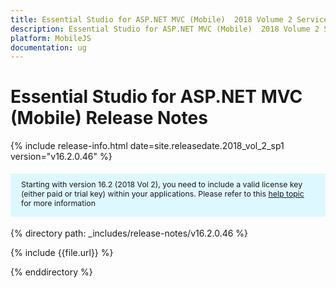 ```yaml
---
title: Essential Studio for ASP.NET MVC (Mobile)  2018 Volume 2 Service pack 1 Release Notes
description: Essential Studio for ASP.NET MVC (Mobile)  2018 Volume 2 Service pack 1 Release Notes
platform: MobileJS
documentation: ug
---
```


# Essential Studio for ASP.NET MVC (Mobile) Release Notes

{% include release-info.html date=site.releasedate.2018_vol_2_sp1  version="v16.2.0.46" %} 

<style>
#license {
    font-size: .88em!important;
margin-top: 1.5em;     margin-bottom: 1.5em;
    background-color: #def8ff;
    padding: 10px 17px 14px;
}
</style>

<div id="license">
Starting with version 16.2 (2018 Vol 2), you need to include a valid license key (either paid or trial key) within your applications. 
Please refer to this <a href="/common/essential-studio/licensing/license-key">help topic</a> for more information 
</div>


{% directory path: _includes/release-notes/v16.2.0.46 %}

{% include {{file.url}} %}

{% enddirectory %}